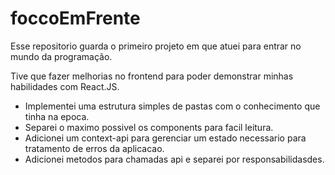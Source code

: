 # foccoEmFrente

Esse repositorio guarda o primeiro projeto em que atuei para entrar no mundo da programação.

Tive que fazer melhorias no frontend para poder demonstrar minhas habilidades com React.JS.

- Implementei uma estrutura simples de pastas com o conhecimento que tinha na epoca.
- Separei o maximo possivel os components para facil leitura.
- Adicionei um context-api para gerenciar um estado necessario para tratamento de erros da aplicacao.
- Adicionei metodos para chamadas api e separei por responsabilidasdes.
